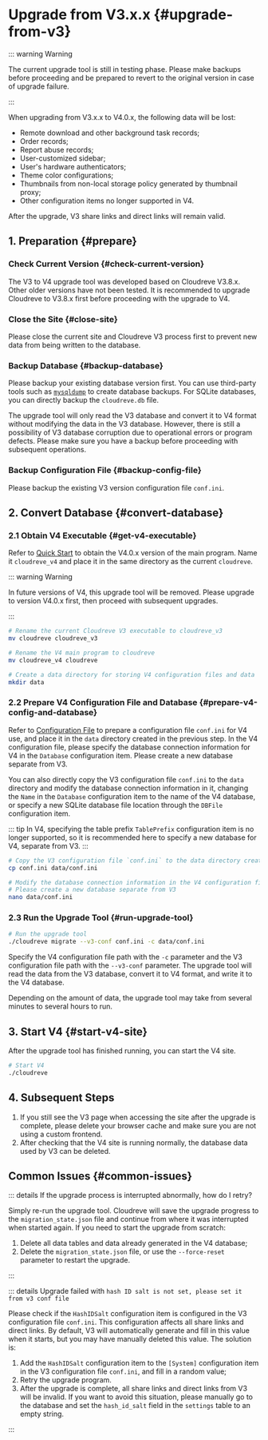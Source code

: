 # Upgrade from V3.x.x {#upgrade-from-v3}

::: warning Warning

The current upgrade tool is still in testing phase. Please make backups before proceeding and be prepared to revert to the original version in case of upgrade failure.

:::

When upgrading from V3.x.x to V4.0.x, the following data will be lost:

- Remote download and other background task records;
- Order records;
- Report abuse records;
- User-customized sidebar;
- User's hardware authenticators;
- Theme color configurations;
- Thumbnails from non-local storage policy generated by thumbnail proxy;
- Other configuration items no longer supported in V4.

After the upgrade, V3 share links and direct links will remain valid.

## 1. Preparation {#prepare}

### Check Current Version {#check-current-version}

The V3 to V4 upgrade tool was developed based on Cloudreve V3.8.x. Other older versions have not been tested. It is recommended to upgrade Cloudreve to V3.8.x first before proceeding with the upgrade to V4.

### Close the Site {#close-site}

Please close the current site and Cloudreve V3 process first to prevent new data from being written to the database.

### Backup Database {#backup-database}

Please backup your existing database version first. You can use third-party tools such as [`mysqldump`](https://dev.mysql.com/doc/refman/8.0/en/mysqldump.html) to create database backups. For SQLite databases, you can directly backup the `cloudreve.db` file.

The upgrade tool will only read the V3 database and convert it to V4 format without modifying the data in the V3 database. However, there is still a possibility of V3 database corruption due to operational errors or program defects. Please make sure you have a backup before proceeding with subsequent operations.

### Backup Configuration File {#backup-config-file}

Please backup the existing V3 version configuration file `conf.ini`.

## 2. Convert Database {#convert-database}

### 2.1 Obtain V4 Executable {#get-v4-executable}

Refer to [Quick Start](../overview/quickstart) to obtain the V4.0.x version of the main program. Name it `cloudreve_v4` and place it in the same directory as the current `cloudreve`.

::: warning Warning

In future versions of V4, this upgrade tool will be removed. Please upgrade to version V4.0.x first, then proceed with subsequent upgrades.

:::

```bash
# Rename the current Cloudreve V3 executable to cloudreve_v3
mv cloudreve cloudreve_v3

# Rename the V4 main program to cloudreve
mv cloudreve_v4 cloudreve

# Create a data directory for storing V4 configuration files and data
mkdir data
```

### 2.2 Prepare V4 Configuration File and Database {#prepare-v4-config-and-database}

Refer to [Configuration File](../overview/configure) to prepare a configuration file `conf.ini` for V4 use, and place it in the `data` directory created in the previous step. In the V4 configuration file, please specify the database connection information for V4 in the `Database` configuration item. Please create a new database separate from V3.

You can also directly copy the V3 configuration file `conf.ini` to the `data` directory and modify the database connection information in it, changing the `Name` in the `Database` configuration item to the name of the V4 database, or specify a new SQLite database file location through the `DBFile` configuration item.

::: tip
In V4, specifying the table prefix `TablePrefix` configuration item is no longer supported, so it is recommended here to specify a new database for V4, separate from V3.
:::

```bash
# Copy the V3 configuration file `conf.ini` to the data directory created in the previous step
cp conf.ini data/conf.ini

# Modify the database connection information in the V4 configuration file
# Please create a new database separate from V3
nano data/conf.ini
```

### 2.3 Run the Upgrade Tool {#run-upgrade-tool}

```bash
# Run the upgrade tool
./cloudreve migrate --v3-conf conf.ini -c data/conf.ini
```

Specify the V4 configuration file path with the `-c` parameter and the V3 configuration file path with the `--v3-conf` parameter. The upgrade tool will read the data from the V3 database, convert it to V4 format, and write it to the V4 database.

Depending on the amount of data, the upgrade tool may take from several minutes to several hours to run.

## 3. Start V4 {#start-v4-site}

After the upgrade tool has finished running, you can start the V4 site.

```bash
# Start V4
./cloudreve
```

## 4. Subsequent Steps

1. If you still see the V3 page when accessing the site after the upgrade is complete, please delete your browser cache and make sure you are not using a custom frontend.
2. After checking that the V4 site is running normally, the database data used by V3 can be deleted.

## Common Issues {#common-issues}

::: details If the upgrade process is interrupted abnormally, how do I retry?

Simply re-run the upgrade tool. Cloudreve will save the upgrade progress to the `migration_state.json` file and continue from where it was interrupted when started again. If you need to start the upgrade from scratch:

1. Delete all data tables and data already generated in the V4 database;
2. Delete the `migration_state.json` file, or use the `--force-reset` parameter to restart the upgrade.

:::

::: details Upgrade failed with `hash ID salt is not set, please set it from v3 conf file`

Please check if the `HashIDSalt` configuration item is configured in the V3 configuration file `conf.ini`. This configuration affects all share links and direct links. By default, V3 will automatically generate and fill in this value when it starts, but you may have manually deleted this value. The solution is:

1. Add the `HashIDSalt` configuration item to the `[System]` configuration item in the V3 configuration file `conf.ini`, and fill in a random value;
2. Retry the upgrade program.
3. After the upgrade is complete, all share links and direct links from V3 will be invalid. If you want to avoid this situation, please manually go to the database and set the `hash_id_salt` field in the `settings` table to an empty string.

:::
